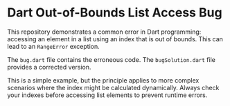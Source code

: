 # Dart Out-of-Bounds List Access Bug

This repository demonstrates a common error in Dart programming: accessing an element in a list using an index that is out of bounds.  This can lead to an `RangeError` exception.

The `bug.dart` file contains the erroneous code.  The `bugSolution.dart` file provides a corrected version.

This is a simple example, but the principle applies to more complex scenarios where the index might be calculated dynamically. Always check your indexes before accessing list elements to prevent runtime errors.